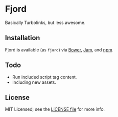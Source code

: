 # Fjord

Basically Turbolinks, but less awesome.

## Installation

Fjord is available (as `fjord`) via [Bower](http://bower.io), [Jam](http://jamjs.org), and [npm](http://npmjs.org).

## Todo

- Run included script tag content.
- Including new assets.

## License

MIT Licensed; see the [LICENSE file](LICENSE) for more info.